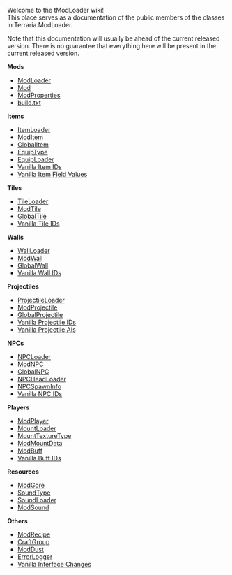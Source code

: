 Welcome to the tModLoader wiki!  
This place serves as a documentation of the public members of the classes in Terraria.ModLoader.

Note that this documentation will usually be ahead of the current released version. There is no guarantee that everything here will be present in the current released version.

**Mods**

- [ModLoader](https://github.com/bluemagic123/tModLoader/wiki/ModLoader)
- [Mod](https://github.com/bluemagic123/tModLoader/wiki/Mod)
- [ModProperties](https://github.com/bluemagic123/tModLoader/wiki/ModProperties)
- [build.txt](https://github.com/bluemagic123/tModLoader/wiki/build.txt)

**Items**

- [ItemLoader](https://github.com/bluemagic123/tModLoader/wiki/ItemLoader)
- [ModItem](https://github.com/bluemagic123/tModLoader/wiki/ModItem)
- [GlobalItem](https://github.com/bluemagic123/tModLoader/wiki/GlobalItem)
- [EquipType](https://github.com/bluemagic123/tModLoader/wiki/EquipType)
- [EquipLoader](https://github.com/bluemagic123/tModLoader/wiki/EquipLoader)
- [Vanilla Item IDs](https://github.com/bluemagic123/tModLoader/wiki/Vanilla-Item-IDs)
- [Vanilla Item Field Values](https://github.com/bluemagic123/tModLoader/wiki/Vanilla-Item-Field-Values)

**Tiles**

- [TileLoader](https://github.com/bluemagic123/tModLoader/wiki/TileLoader)
- [ModTile](https://github.com/bluemagic123/tModLoader/wiki/ModTile)
- [GlobalTile](https://github.com/bluemagic123/tModLoader/wiki/GlobalTile)
- [Vanilla Tile IDs](https://github.com/bluemagic123/tModLoader/wiki/Vanilla-Tile-IDs)

**Walls**

- [WallLoader](https://github.com/bluemagic123/tModLoader/wiki/WallLoader)
- [ModWall](https://github.com/bluemagic123/tModLoader/wiki/ModWall)
- [GlobalWall](https://github.com/bluemagic123/tModLoader/wiki/GlobalWall)
- [Vanilla Wall IDs](https://github.com/bluemagic123/tModLoader/wiki/Vanilla-Wall-IDs)

**Projectiles**

- [ProjectileLoader](https://github.com/bluemagic123/tModLoader/wiki/ProjectileLoader)
- [ModProjectile](https://github.com/bluemagic123/tModLoader/wiki/ModProjectile)
- [GlobalProjectile](https://github.com/bluemagic123/tModLoader/wiki/GlobalProjectile)
- [Vanilla Projectile IDs](https://github.com/bluemagic123/tModLoader/wiki/Vanilla-Projectile-IDs)
- [Vanilla Projectile AIs](https://github.com/bluemagic123/tModLoader/wiki/Vanilla-Projectile-AIs)

**NPCs**

- [NPCLoader](https://github.com/bluemagic123/tModLoader/wiki/NPCLoader)
- [ModNPC](https://github.com/bluemagic123/tModLoader/wiki/ModNPC)
- [GlobalNPC](https://github.com/bluemagic123/tModLoader/wiki/GlobalNPC)
- [NPCHeadLoader](https://github.com/bluemagic123/tModLoader/wiki/NPCHeadLoader)
- [NPCSpawnInfo](https://github.com/bluemagic123/tModLoader/wiki/NPCSpawnInfo)
- [Vanilla NPC IDs](https://github.com/bluemagic123/tModLoader/wiki/Vanilla-NPC-IDs)

**Players**

- [ModPlayer](https://github.com/bluemagic123/tModLoader/wiki/ModPlayer)
- [MountLoader](https://github.com/bluemagic123/tModLoader/wiki/MountLoader)
- [MountTextureType](https://github.com/bluemagic123/tModLoader/wiki/MountTextureType)
- [ModMountData](https://github.com/bluemagic123/tModLoader/wiki/ModMountData)
- [ModBuff](https://github.com/bluemagic123/tModLoader/wiki/ModBuff)
- [Vanilla Buff IDs](https://github.com/bluemagic123/tModLoader/wiki/Vanilla-Buff-IDs)

**Resources**

- [ModGore](https://github.com/bluemagic123/tModLoader/wiki/ModGore)
- [SoundType](https://github.com/bluemagic123/tModLoader/wiki/SoundType)
- [SoundLoader](https://github.com/bluemagic123/tModLoader/wiki/SoundLoader)
- [ModSound](https://github.com/bluemagic123/tModLoader/wiki/ModSound)

**Others**

- [ModRecipe](https://github.com/bluemagic123/tModLoader/wiki/ModRecipe)
- [CraftGroup](https://github.com/bluemagic123/tModLoader/wiki/CraftGroup)
- [ModDust](https://github.com/bluemagic123/tModLoader/wiki/ModDust)
- [ErrorLogger](https://github.com/bluemagic123/tModLoader/wiki/ErrorLogger)
- [Vanilla Interface Changes](https://github.com/bluemagic123/tModLoader/wiki/Vanilla-Class-Changes)